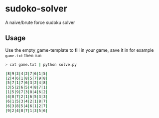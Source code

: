 # sudoko-solver
A naive/brute force sudoku solver

## Usage

Use the empty_game-template to fill in your game, save it in for example `game.txt` then run

```bash
> cat game.txt | python solve.py

|8|9|3|4|2|7|6|1|5|
|2|4|6|1|8|5|7|9|8|
|5|7|1|7|6|3|2|4|8|
|3|5|2|6|5|4|8|7|1|
|1|5|9|7|3|8|4|6|2|
|4|8|7|2|1|6|5|3|3|
|6|1|5|3|4|2|1|8|7|
|6|3|8|5|4|6|1|2|7|
|9|2|4|8|7|1|3|5|6|
```

